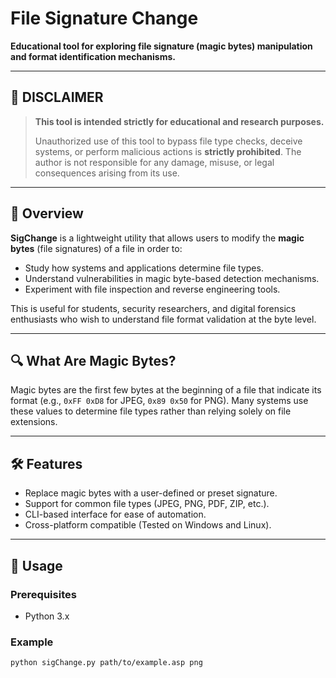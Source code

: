 # File Signature Change

**Educational tool for exploring file signature (magic bytes) manipulation and format identification mechanisms.**

---

## 🚧 DISCLAIMER

> **This tool is intended strictly for educational and research purposes.**
>
> Unauthorized use of this tool to bypass file type checks, deceive systems, or perform malicious actions is **strictly prohibited**. The author is not responsible for any damage, misuse, or legal consequences arising from its use.

---

## 📌 Overview

**SigChange** is a lightweight utility that allows users to modify the **magic bytes** (file signatures) of a file in order to:

- Study how systems and applications determine file types.
- Understand vulnerabilities in magic byte-based detection mechanisms.
- Experiment with file inspection and reverse engineering tools.

This is useful for students, security researchers, and digital forensics enthusiasts who wish to understand file format validation at the byte level.

---

## 🔍 What Are Magic Bytes?

Magic bytes are the first few bytes at the beginning of a file that indicate its format (e.g., `0xFF 0xD8` for JPEG, `0x89 0x50` for PNG). Many systems use these values to determine file types rather than relying solely on file extensions.

---

## 🛠 Features

- Replace magic bytes with a user-defined or preset signature.
- Support for common file types (JPEG, PNG, PDF, ZIP, etc.).
- CLI-based interface for ease of automation.
- Cross-platform compatible (Tested on Windows and Linux).

---

## 🚀 Usage

### Prerequisites

- Python 3.x

### Example

```bash
python sigChange.py path/to/example.asp png

